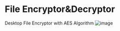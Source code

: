 # File Encryptor&Decryptor
Desktop File Encryptor with AES Algorithm
![image](https://user-images.githubusercontent.com/6220899/212561735-8ea36067-fec4-414b-b952-b66a0bba7b63.png)
